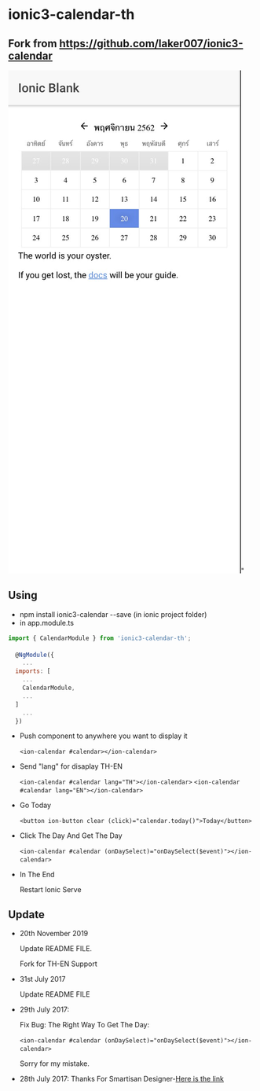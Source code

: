 # ionic3-calendar-th 
## Fork from https://github.com/laker007/ionic3-calendar

![image](https://github.com/helaquiz/ionic3-calendar/blob/master/index.jpg?raw=true)"

## Using

- npm install ionic3-calendar --save (in ionic project folder)
- in app.module.ts

``` javascript
import { CalendarModule } from 'ionic3-calendar-th';

  @NgModule({
    ...
  imports: [
    ...
    CalendarModule,
    ...
  ]
    ...
  })
```

- Push component to anywhere you want to display it

  `<ion-calendar #calendar></ion-calendar>`

- Send "lang" for disaplay TH-EN 

  `<ion-calendar #calendar lang="TH"></ion-calendar>`
  `<ion-calendar #calendar lang="EN"></ion-calendar>`

- Go Today

  `<button ion-button clear (click)="calendar.today()">Today</button>`

- Click The Day And Get The Day

  `<ion-calendar #calendar (onDaySelect)="onDaySelect($event)"></ion-calendar>`

- In The End

  Restart Ionic Serve

## Update

- 20th November 2019

  Update README FILE.

  Fork for TH-EN Support

- 31st July 2017

  Update README FILE

- 29th July 2017:

  Fix Bug:
  The Right Way To Get The Day: 

  `<ion-calendar #calendar (onDaySelect)="onDaySelect($event)"></ion-calendar>`

  Sorry for my mistake.

- 28th July 2017:   Thanks For Smartisan Designer-[Here is the link](https://dribbble.com/smartisan_design)